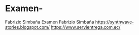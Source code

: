 # Examen-
Fabrizio Simbaña Examen 
Fabrizio Simbaña
https://synthwave-stories.blogspot.com/
https://www.servientrega.com.ec/
